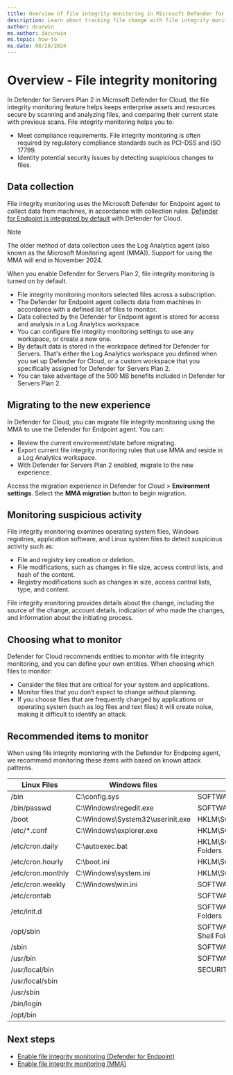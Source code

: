 ```yaml
---
title: Overview of file integrity monitoring in Microsoft Defender for Cloud
description: Learn about tracking file change with file integrity monitoring in Microsoft Defender for Cloud.
author: dcurwin
ms.author: dacurwin
ms.topic: how-to
ms.date: 08/28/2024
---
```

# Overview - File integrity monitoring

In Defender for Servers Plan 2 in Microsoft Defender for Cloud, the file integrity monitoring feature helps keeps enterprise assets and resources secure by scanning and analyzing files, and comparing their current state with previous scans. File integrity monitoring helps you to:

- Meet compliance requirements. File integrity monitoring is often required by regulatory compliance standards such as PCI-DSS and ISO 17799.
- Identity potential security issues by detecting suspicious changes to files.

## Data collection

File integrity monitoring uses the Microsoft Defender for Endpoint agent to collect data from machines, in accordance with collection rules. [Defender for Endpoint is integrated by default](integration-defender-for-endpoint.md#integration-with-defender-for-endpoint-edr) with Defender for Cloud.

> [!Note]
> The older method of data collection uses the Log Analytics agent (also known as the Microsoft Monitoring agent (MMA)). Support for using the MMA will end in November 2024.

When you enable Defender for Servers Plan 2, file integrity monitoring is turned on by default.

- File integrity monitoring monitors selected files across a subscription.
- The Defender for Endpoint agent collects data from machines in accordance with a defined list of files to monitor.
- Data collected by the Defender for Endpoint agent is stored for access and analysis in a Log Analytics workspace.
- You can configure file integrity monitoring settings to use any workspace, or create a new one.
- By default data is stored in the workspace defined for Defender for Servers. That's either the Log Analytics workspace you defined when you set up Defender for Cloud, or a custom workspace that you specifically assigned for Defender for Servers Plan 2.
- You can take advantage of the 500 MB benefits included in Defender for Servers Plan 2.

## Migrating to the new experience

In Defender for Cloud, you can migrate file integrity monitoring using the MMA to use the Defender for Endpoint agent. You can:

- Review the current environment/state before migrating.
- Export current file integrity monitoring rules that use MMA and reside in a Log Analytics workspace.
- With Defender for Servers Plan 2 enabled, migrate to the new experience.

Access the migration experience in Defender for Cloud > **Environment settings**. Select the **MMA migration** button to begin migration.


## Monitoring suspicious activity

File integrity monitoring examines operating system files, Windows registries, application software, and Linux system files to detect suspicious activity such as:

- File and registry key creation or deletion.
- File modifications, such as changes in file size, access control lists, and hash of the content.
- Registry modifications such as changes in size, access control lists, type, and content.

File integrity monitoring provides details about the change, including the source of the change, account details, indication of who made the changes, and information about the initiating process.

## Choosing what to monitor

Defender for Cloud recommends entities to monitor with file integrity monitoring, and you can define your own entities. When choosing which files to monitor:

- Consider the files that are critical for your system and applications.
- Monitor files that you don’t expect to change without planning. 
- If you choose files that are frequently changed by applications or operating system (such as log files and text files) it will create noise, making it difficult to identify an attack.


## Recommended items to monitor

When using file integrity monitoring with the Defender for Endpoing agent, we recommend monitoring these items with based on known attack patterns.


| Linux Files       | Windows files                    | Windows registry keys (HKLM = HKEY_LOCAL_MACHINE)            |
| ----------------- | -------------------------------- | ------------------------------------------------------------ |
| /bin              | C:\config.sys                    | SOFTWARE\Microsoft\Cryptography\OID\*                        |
| /bin/passwd       | C:\Windows\regedit.exe           | SOFTWARE\WOW6432Node\Microsoft\Cryptography\OID\*            |
| /boot             | C:\Windows\System32\userinit.exe | HKLM\SOFTWARE\Microsoft\Windows NT\CurrentVersion\Windows    |
| /etc/*.conf       | C:\Windows\explorer.exe          | HKLM\SOFTWARE\Microsoft\Windows\CurrentVersion\Explorer\Shell Folders |
| /etc/cron.daily   | C:\autoexec.bat                  | HKLM\SOFTWARE\Microsoft\Windows\CurrentVersion\Explorer\User Shell Folders |
| /etc/cron.hourly  | C:\boot.ini                      | HKLM\SOFTWARE\Microsoft\Windows\CurrentVersion\Run           |
| /etc/cron.monthly | C:\Windows\system.ini            | HKLM\SOFTWARE\Microsoft\Windows\CurrentVersion\RunOnce       |
| /etc/cron.weekly  | C:\Windows\win.ini               | SOFTWARE\Microsoft\Windows\CurrentVersion\RunServicesOnce    |
| /etc/crontab      |                                  | SOFTWARE\WOW6432Node\Microsoft\Windows NT\CurrentVersion\Windows\ |
| /etc/init.d       |                                  | SOFTWARE\WOW6432Node\Microsoft\Windows\CurrentVersion\Explorer\Shell Folders |
| /opt/sbin         |                                  | SOFTWARE\WOW6432Node\Microsoft\Windows\CurrentVersion\Explorer\User Shell Folders |
| /sbin             |                                  | SOFTWARE\WOW6432Node\Microsoft\Windows\CurrentVersion\Run    |
| /usr/bin          |                                  | SOFTWARE\WOW6432Node\Microsoft\Windows\CurrentVersion\RunOnce |
| /usr/local/bin    |                                  | SECURITY\POLICY\SECRETS                                      |
| /usr/local/sbin   |                                  |                                                              |
| /usr/sbin         |                                  |                                                              |
| /bin/login        |                                  |                                                              |
| /opt/bin          |                                  |                                                              |


## Next steps
- [Enable file integrity monitoring (Defender for Endpoint)](file-integrity-monitoring-enable-defender-endpoint.md)
- [Enable file integrity monitoring (MMA)](file-integrity-monitoring-enable-log-analytics.md)
